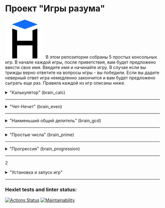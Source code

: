 # Проект "Игры разума"

[![Hexlet Ltd. logo](https://raw.githubusercontent.com/Hexlet/assets/master/images/hexlet_logo128.png)](https://ru.hexlet.io/?utm_source=github&utm_medium=link&utm_campaign=ru-test-assignments)
В этом репозитории собраны 5 простых консольных игр. 
В начале каждой игры, после приветствия, вам будет предложено ввести свое имя.
Введите имя и начинайте игру.
В случае если вы трижды верно ответите на вопросы игры - вы победили. 
Если вы дадите неверный ответ игра немедленно закончится и вам будет предложено сыграть еще раз.
Правила каждой из игр описаны ниже.

<details>
 <summary>"Калькулятор" (brain_calc)</summary>
  Программа предлагает вам решить простое выражение. Наберите ваш ответ на клавиатуре и нажмите клавишу "ENTER".
<p></p>
 <details>
    <summary>Пример успешной игры "Калькулятор: </summary>
    <p></p>
  
  [![brai-calc_victory](https://asciinema.org/a/KbrZvlJ0gAff8399X60H1NjuG.svg)](https://asciinema.org/a/KbrZvlJ0gAff8399X60H1NjuG)
 </details>
</details>
<hr></hr>

<details>
 <summary>"Чет-Нечет" (brain_even)</summary>
  Программа предлагает определить, является ли предлагаемое число четным, если вы считаете, что число четное наберите "yes", если нечетным, наберите "no". 
 После того как вы наберете на клавиатуре ваш ответ нажмите клавишу "ENTER".
<p></p>
 <details>
 <summary>Пример успешной игры: </summary>
  
  [![brai-calc_victory](https://asciinema.org/a/KbrZvlJ0gAff8399X60H1NjuG.svg)](https://asciinema.org/a/KbrZvlJ0gAff8399X60H1NjuG)
 </details>
</details>
<hr></hr>
 
 <details>
 <summary>"Наименьший общий делитель" (brain_gcd)</summary>
  Программа предлагает определить наименьший общий делитель двух чисел. Найденное решение наберите на клавиатуре и нажмите клавишу "ENTER".
  В случае 3-х правильных ответов подряд, вас поздравят, и игра закончится. В случае ошибки, игра закончится сразу и вам будет предложено сыграть еще раз.
<p></p>
 <details>
 <summary>Пример успешной игры: </summary>
  
 [![brain-gcd_victory](https://asciinema.org/a/2USkyJzQhILvKUodeYNLr2zZ8.svg)](https://asciinema.org/a/2USkyJzQhILvKUodeYNLr2zZ8)
 </details>
</details>
<hr></hr>

<details>
 <summary>"Простые числа" (brain_prime)</summary>
  Программа предлагает определить является ли предоставленное число простым, т.е делящимся без остатка только на себя или на 1, если вы считаете, что число простое,
 то наберите "yes" если число не является простым, наберите "no".
 В случае 3-х правильных ответов подряд, вас поздравят, и игра закончится. В случае ошибки, игра закончится сразу и вам будет предложено сыграть еще раз.
<p></p>
 <details>
 <summary>Пример успешной игры: </summary>
  
 [![brain-prime_victory](https://asciinema.org/a/JIZl2ajtPiOpZ0gU0UQIBntFn.svg)](https://asciinema.org/a/JIZl2ajtPiOpZ0gU0UQIBntFn)
 </details>
</details>
<hr></hr>

<details>
 <summary>"Прогрессия" (brain_progression)</summary>
  Программа выводит на экран последовательность чисел, являющихся арифметической прогрессией. В последовательности в произвольном месте,
 пропущено число, вам предстоит найти это число и набрать его на клавиатуре, затем нажмите клавишу "ENTER" .
 В случае 3-х правильных ответов подряд, вас поздравят, и игра закончится. В случае ошибки, игра закончится сразу и вам будет предложено сыграть еще раз.
<p></p>
 <details>
 <summary>Пример успешной игры: </summary>
  
 [![brain-progression_victory](https://asciinema.org/a/ybRHleJe8rt0RJ5gjHUEdLVWd.svg)](https://asciinema.org/a/ybRHleJe8rt0RJ5gjHUEdLVWd)
 </details>
</details>
<hr>2</hr>
<p></p>

<details>
 <summary>"Установка и запуск игр"</summary>
  Программа выводит на экран последовательность чисел, являющихся арифметической прогрессией. В последовательности в произвольном месте,
 пропущено число, вам предстоит найти это число и набрать его на клавиатуре, затем нажмите клавишу "ENTER" .
 В случае 3-х правильных ответов подряд, вас поздравят, и игра закончится. В случае ошибки, игра закончится сразу и вам будет предложено сыграть еще раз.
<p></p>
 <details>
 <summary>Пример успешной игры: </summary>
  
 [![brain-progression_victory](https://asciinema.org/a/ybRHleJe8rt0RJ5gjHUEdLVWd.svg)](https://asciinema.org/a/ybRHleJe8rt0RJ5gjHUEdLVWd)
 </details>
</details>
<hr></hr>


  ### Hexlet tests and linter status:
[![Actions Status](https://github.com/epolval/python-project-49/actions/workflows/hexlet-check.yml/badge.svg)](https://github.com/epolval/python-project-49/actions)
[![Maintainability](https://api.codeclimate.com/v1/badges/6d09c7fb21da73098770/maintainability)](https://codeclimate.com/github/epolval/python-project-49/maintainability)

